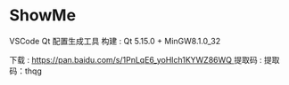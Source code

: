 <!--
 * @Coding: utf-8
 * @Author: vector-wlc
 * @Date: 2021-08-15 11:04:12
 * @Description: 
-->

# ShowMe

VSCode Qt 配置生成工具
构建 : Qt 5.15.0 + MinGW8.1.0_32

下载 : [https://pan.baidu.com/s/1PnLqE6_yoHlch1KYWZ86WQ ](https://pan.baidu.com/s/1PnLqE6_yoHlch1KYWZ86WQ ) 提取码 : 提取码：thqg